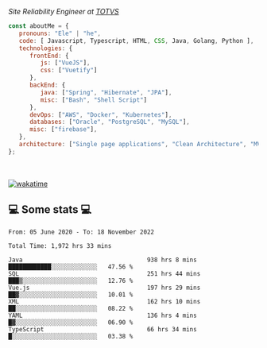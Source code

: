 <p><em>Site Reliability Engineer at <a href="https://www.totvs.com/">TOTVS</a></br>
</em></p>


```javascript
const aboutMe = {
   pronouns: "Ele" | "he",
   code: [ Javascript, Typescript, HTML, CSS, Java, Golang, Python ],
   technologies: {
      frontEnd: {
         js: ["VueJS"],
         css: ["Vuetify"]
      },
      backEnd: {
         java: ["Spring", "Hibernate", "JPA"],
         misc: ["Bash", "Shell Script"]
      },
      devOps: ["AWS", "Docker", "Kubernetes"],
      databases: ["Oracle", "PostgreSQL", "MySQL"],
      misc: ["firebase"],
   },
   architecture: ["Single page applications", "Clean Architecture", "MVC", "Microservices"],
};
```
</br></br>
[![wakatime](https://wakatime.com/badge/user/a3a8ed06-d304-4d6b-bc86-4adc418cdea7.svg)](https://wakatime.com/@a3a8ed06-d304-4d6b-bc86-4adc418cdea7)
<h2>💻 Some stats 💻</h2>

<!--START_SECTION:waka-->

```text
From: 05 June 2020 - To: 18 November 2022

Total Time: 1,972 hrs 33 mins

Java                                   938 hrs 8 mins  ████████████░░░░░░░░░░░░░   47.56 %
SQL                                    251 hrs 44 mins ███▒░░░░░░░░░░░░░░░░░░░░░   12.76 %
Vue.js                                 197 hrs 29 mins ██▓░░░░░░░░░░░░░░░░░░░░░░   10.01 %
XML                                    162 hrs 10 mins ██░░░░░░░░░░░░░░░░░░░░░░░   08.22 %
YAML                                   136 hrs 4 mins  █▓░░░░░░░░░░░░░░░░░░░░░░░   06.90 %
TypeScript                             66 hrs 34 mins  █░░░░░░░░░░░░░░░░░░░░░░░░   03.38 %
```

<!--END_SECTION:waka-->
